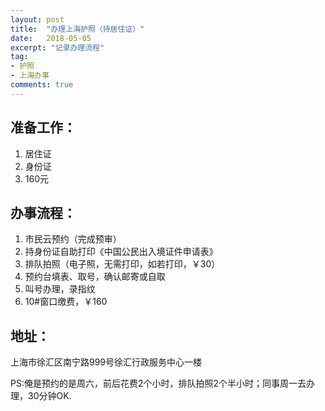 ```yaml
---
layout: post
title:  "办理上海护照（持居住证）"
date:   2018-05-05
excerpt: "记录办理流程"
tag:
- 护照
- 上海办事
comments: true
---
```


## 准备工作：
1. 居住证
2. 身份证
3. 160元

## 办事流程：
1. 市民云预约（完成预审）
2. 持身份证自助打印《中国公民出入境证件申请表》
3. 排队拍照（电子照，无需打印，如若打印，￥30）
4. 预约台填表、取号，确认邮寄或自取
5. 叫号办理，录指纹
6. 10#窗口缴费，￥160

## 地址：
上海市徐汇区南宁路999号徐汇行政服务中心一楼

PS:俺是预约的是周六，前后花费2个小时，排队拍照2个半小时；同事周一去办理，30分钟OK.


